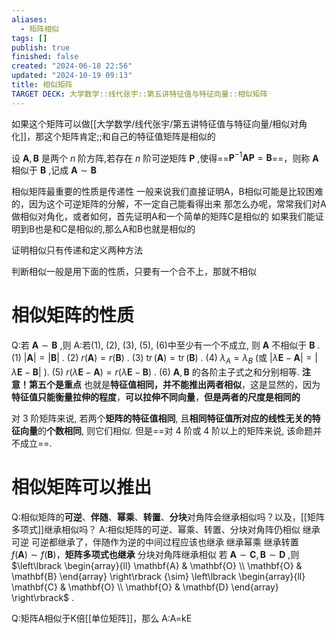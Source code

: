 ```yaml
---
aliases:
  - 矩阵相似
tags: []
publish: true
finished: false
created: "2024-06-18 22:56"
updated: "2024-10-19 09:13"
title: 相似矩阵
TARGET DECK: 大学数学::线代张宇::第五讲特征值与特征向量::相似矩阵
---
```

如果这个矩阵可以做[[大学数学/线代张宇/第五讲特征值与特征向量/相似对角化]]，那这个矩阵肯定;;和自己的特征值矩阵是相似的

设 $\mathbf{A},\mathbf{B}$ 是两个 $n$ 阶方阵,若存在 $n$ 阶可逆矩阵 $\mathbf{P}$ ,使得==${\mathbf{P}}^{{-}1}\mathbf{A}\mathbf{P} = \mathbf{B}$==，则称 $\mathbf{A}$ 相似于 $\mathbf{B}$ ,记成 $\mathbf{A} {\sim} \mathbf{B}$

相似矩阵最重要的性质是传递性 
一般来说我们直接证明A，B相似可能是比较困难的，因为这个可逆矩阵的分解，不一定自己能看得出来 
那怎么办呢，常常我们对A做相似对角化，或者如何，首先证明A和一个简单的矩阵C是相似的 
如果我们能证明到B也是和C是相似的,那么A和B也就是相似的

证明相似只有传递和定义两种方法 

判断相似一般是用下面的性质，只要有一个合不上，那就不相似 

# 相似矩阵的性质 
Q:若 $\mathbf{A} {\sim} \mathbf{B}$ ,则
A:若(1), (2), (3), (5), (6)中至少有一个不成立, 则 $\mathbf{A}$ 不相似于 $\mathbf{B}$ .
(1) $\left| \mathbf{A} \right| = \left| \mathbf{B} \right|$ .
(2) $r\left( \mathbf{A} \right) = r\left( \mathbf{B} \right)$ .
(3) $\operatorname{tr}\left( \mathbf{A} \right) = \operatorname{tr}\left( \mathbf{B} \right)$ .
(4) ${\lambda}_{A} = {\lambda}_{B}$ (或 $\left| \lambda\mathbf{E} {-} \mathbf{A} \right| = \left| \lambda\mathbf{E} {-} \mathbf{B} \right|$ ).
(5) $r\left( \lambda\mathbf{E} {-} \mathbf{A} \right) = r\left( \lambda\mathbf{E} {-} \mathbf{B} \right)$ .
(6) $\mathbf{A},\mathbf{B}$ 的各阶主子式之和分别相等.
**注意！第五个是重点**
也就是**特征值相同，并不能推出两者相似**，这是显然的，因为**特征值只能衡量拉伸的程度**，**可以拉伸不同向量**，**但是两者的尺度是相同的**

对 3 阶矩阵来说, 若两个**矩阵的特征值相同**, 且**相同特征值所对应的线性无关的特征向量**的**个数相同**, 则它们相似. 但是==对 4 阶或 4 阶以上的矩阵来说, 该命题并不成立==.

# 相似矩阵可以推出
Q:相似矩阵的**可逆**、**伴随**、**幂乘**、**转置**、**分块**对角阵会继承相似吗？以及，[[矩阵多项式]]继承相似吗？
A:相似矩阵的可逆、幂乘、转置、分块对角阵仍相似
继承可逆
可逆都继承了，伴随作为逆的中间过程应该也继承
继承幂乘
继承转置  
$f\left( \mathbf{A} \right) {\sim} f\left( \mathbf{B} \right)$，**矩阵多项式也继承**
分块对角阵继承相似 
若 $\mathbf{A} {\sim} \mathbf{C},\mathbf{B} {\sim} \mathbf{D}$ ,则 $\left\lbrack \begin{array}{ll} \mathbf{A} & \mathbf{O} \\ \mathbf{O} & \mathbf{B} \end{array} \right\rbrack {\sim} \left\lbrack \begin{array}{ll} \mathbf{C} & \mathbf{O} \\ \mathbf{O} & \mathbf{D} \end{array} \right\rbrack$ .

Q:矩阵A相似于K倍[[单位矩阵]]，那么
A:A=kE

